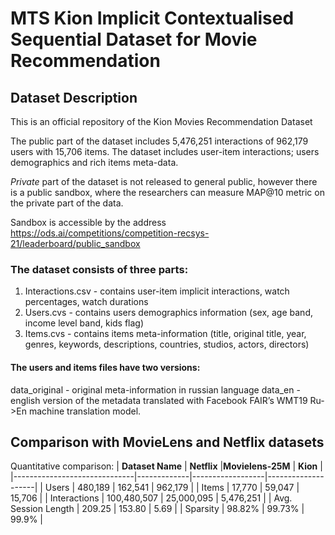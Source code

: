 # MTS Kion Implicit Contextualised Sequential Dataset for Movie Recommendation

## Dataset Description
This is an official repository of the Kion Movies Recommendation Dataset

The public part of the  dataset includes 5,476,251 interactions of 962,179 users with 15,706 items. The dataset includes user-item interactions; users demographics and rich items meta-data. 

*Private* part of the dataset is not released to general public, however there is a public sandbox, where the researchers can measure MAP@10 metric on the private part of the data. 

Sandbox is accessible by the address https://ods.ai/competitions/competition-recsys-21/leaderboard/public_sandbox



### The dataset consists of three parts: 
1. Interactions.csv - contains user-item implicit interactions, watch percentages, watch durations
2. Users.cvs - contains users demographics information (sex, age band, income level band, kids flag) 
3. Items.cvs - contains items meta-information (title, original title, year, genres, keywords, descriptions, countries, studios, actors, directors)

#### The users and items files have two versions: 

data_original - original meta-information in russian language
data_en - english version of the metadata translated with Facebook FAIR’s WMT19 Ru->En machine translation model. 

## Comparison with MovieLens and Netflix datasets

Quantitative comparison:
| **Dataset Name**             | **Netflix** |**Movielens-25M** | **Kion**           |
|------------------------------|-------------|------------------|--------------------|
| Users                        | 480,189     | 162,541          | 962,179            |
| Items                        | 17,770      | 59,047           | 15,706             |
| Interactions                 | 100,480,507 | 25,000,095       | 5,476,251          |
| Avg. Session Length          | 209.25      | 153.80           | 5.69               |
| Sparsity                     | 98.82%      | 99.73%           | 99.9%              |

